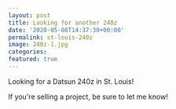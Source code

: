 ```yaml
---
layout: post
title: Looking for another 240z
date: '2020-05-08T14:37:30+00:00'
permalink: st-louis-240z
image: 240z-1.jpg
categories: 
featured: true
---
```

Looking for a Datsun 240z in St. Louis!

If you're selling a project, be sure to let me know! 
